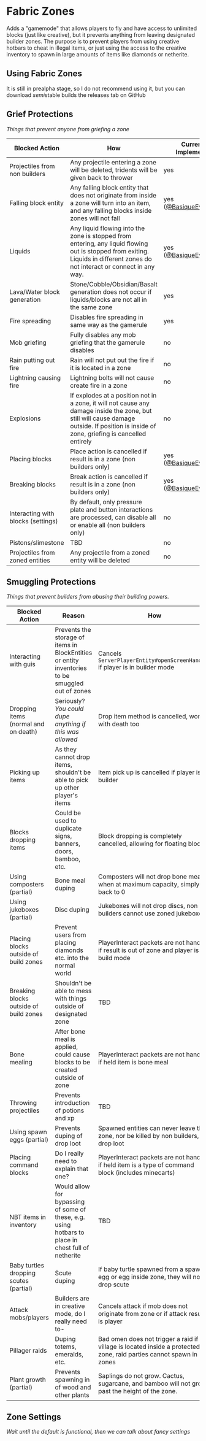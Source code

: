# Fabric Zones
Adds a "gamemode" that allows players to fly and have access to unlimited blocks (just like creative),
but it prevents anything from leaving designated builder zones. The purpose is to prevent players from
using creative hotbars to cheat in illegal items, or just using the access to the creative inventory to
spawn in large amounts of items like diamonds or netherite.

## Using Fabric Zones
It is still in prealpha stage, so I do not recommend using it, but you can download *semi*stable builds 
the releases tab on GitHub

## Grief Protections
*Things that prevent anyone from griefing a zone*

| Blocked Action | How | Currently Implemented |
|----------------|-----|-----------------------|
| Projectiles from non builders | Any projectile entering a zone will be deleted, tridents will be given back to thrower | yes | 
| Falling block entity | Any falling block entity that does not originate from inside a zone will turn into an item, and any falling blocks inside zones will not fall | yes ([@BasiqueEvangelist](https://github.com/BasiqueEvangelist/)) |
| Liquids | Any liquid flowing into the zone is stopped from entering, any liquid flowing out is stopped from exiting. Liquids in different zones do not interact or connect in any way. | yes ([@BasiqueEvangelist](https://github.com/BasiqueEvangelist/)) |
| Lava/Water block generation | Stone/Cobble/Obsidian/Basalt generation does not occur if liquids/blocks are not all in the same zone | yes |
| Fire spreading | Disables fire spreading in same way as the gamerule | yes |
| Mob griefing | Fully disables any mob griefing that the gamerule disables | no |
| Rain putting out fire | Rain will not put out the fire if it is located in a zone | no |
| Lightning causing fire | Lightning bolts will not cause create fire in a zone | no |
| Explosions | If explodes at a position not in a zone, it will not cause any damage inside the zone, but still will cause damage outside. If position is inside of zone, griefing is cancelled entirely | no |
| Placing blocks | Place action is cancelled if result is in a zone (non builders only) | yes ([@BasiqueEvangelist](https://github.com/BasiqueEvangelist/) |
| Breaking blocks | Break action is cancelled if result is in a zone (non builders only) | yes ([@BasiqueEvangelist](https://github.com/BasiqueEvangelist/) |
| Interacting with blocks (settings) | By default, only pressure plate and button interactions are processed, can disable all or enable all (non builders only) | no |
| Pistons/slimestone | TBD | no |
| Projectiles from zoned entities | Any projectile from a zoned entity will be deleted | no |

## Smuggling Protections
*Things that prevent builders from abusing their building powers.*

| Blocked Action | Reason | How | Currently Implemented |
|----------------|--------|-----|-----------------------|
| Interacting with guis | Prevents the storage of items in BlockEntities or entity inventories to be smuggled out of zones | Cancels `ServerPlayerEntity#openScreenHandler` if player is in builder mode | yes |
| Dropping items (normal and on death) | Seriously? *You could dupe anything if this was allowed* | Drop item method is cancelled, works with death too | yes |
| Picking up items | As they cannot drop items, shouldn't be able to pick up other player's items | Item pick up is cancelled if player is a builder | yes ([@profjb](https://github.com/profjb58)) |
| Blocks dropping items | Could be used to duplicate signs, banners, doors, bamboo, etc. | Block dropping is completely cancelled, allowing for floating blocks | yes ([@profjb](https://github.com/profjb58)) |
| Using composters (partial) | Bone meal duping | Composters will not drop bone meal when at maximum capacity, simply set back to 0 | yes ([@profjb](https://github.com/profjb58)) |
| Using jukeboxes (partial) | Disc duping | Jukeboxes will not drop discs, non builders cannot use zoned jukeboxes | yes |
| Placing blocks outside of build zones | Prevent users from placing diamonds etc. into the normal world | PlayerInteract packets are not handled if result is out of zone and player is in build mode | no |
| Breaking blocks outside of build zones | Shouldn't be able to mess with things outside of designated zone | TBD | no |
| Bone mealing | After bone meal is applied, could cause blocks to be created outside of zone | PlayerInteract packets are not handled if held item is bone meal | no |
| Throwing projectiles | Prevents introduction of potions and xp | TBD | no |
| Using spawn eggs (partial) | Prevents duping of drop loot | Spawned entities can never leave the zone, nor be killed by non builders, nor drop loot | no |
| Placing command blocks | Do I really need to explain that one? | PlayerInteract packets are not handled if held item is a type of command block (includes minecarts) | no |
| NBT items in inventory | Would allow for bypassing of some of these, e.g. using hotbars to place in chest full of netherite | TBD | no |
| Baby turtles dropping scutes (partial) | Scute duping | If baby turtle spawned from a spawn egg or egg inside zone, they will not drop scute | no |
| Attack mobs/players | Builders are in creative mode, do I really need to- | Cancels attack if mob does not originate from zone or if attack result is player | no |
| Pillager raids | Duping totems, emeralds, etc. | Bad omen does not trigger a raid if the village is located inside a protected zone, raid parties cannot spawn in zones | no |
| Plant growth (partial) | Prevents spawning in of wood and other plants | Saplings do not grow. Cactus, sugarcane, and bamboo will not grow past the height of the zone. | no |

## Zone Settings
*Wait until the default is functional, then we can talk about fancy settings*
